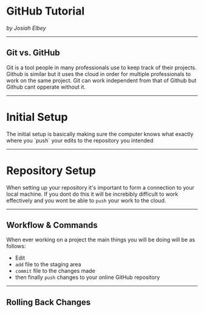 # GitHub Tutorial

_by Josiah Elbey_

---
## Git vs. GitHub
Git is a tool people in many professionals use to keep track of their  projects. Github is similar but it uses
the cloud in order for multiple professionals to work on the same project. Git can work independent
from that of Github but Github  cant opperate without it. 


---
<h1> Initial Setup</h1>
The initial setup is basically making sure the computer knows what exactly where you  `push` your edits to the repository you intended  

---
# Repository Setup
When setting up your repository it's important to form a connection to your local machine. If you dont do this 
it will be increbibly difficult to work effectively and you wont be able to `push` your work to the cloud. 


---
## Workflow & Commands
When ever working on a project the main things you will be doing will be as follows:
* Edit 
* `add` file to the staging area
* `commit` file to the changes made 
* then finally `push` changes to your online GitHub repository 


---
## Rolling Back Changes